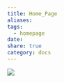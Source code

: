 ```yaml
---
title: Home_Page
aliases: 
tags:
  - homepage
date: 
share: true
category: docs
---
```


![](https://i.imgur.com/1gieZQH.png)
